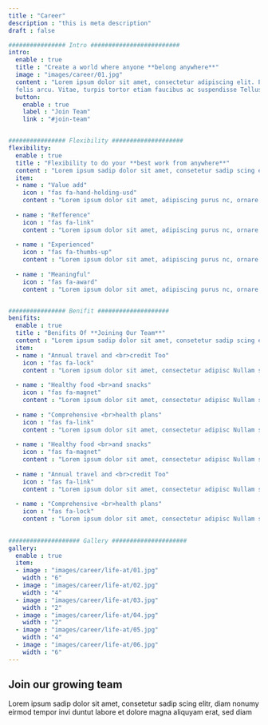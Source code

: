 ```yaml
---
title : "Career"
description : "this is meta description"
draft : false

################ Intro #########################
intro:
  enable : true
  title : "Create a world where anyone **belong anywhere**"
  image : "images/career/01.jpg"
  content : "Lorem ipsum dolor sit amet, consectetur adipiscing elit. Purus nc, ornare sem egestas sit purus
  felis arcu. Vitae, turpis tortor etiam faucibus ac suspendisse Tellus.Habit building in essential steps choose habit Good Things Start building habit with Habitify on platform to new"
  button:
    enable : true
    label : "Join Team"
    link : "#join-team"


################ Flexibility ####################
flexibility:
  enable : true
  title : "Flexibility to do your **best work from anywhere**"
  content : "Lorem ipsum sadip dolor sit amet, consetetur sadip scing elitr, diam nonumy eirmod tempor invi duntut labore et dolore magna aliquyam erat, sed diam"
  item:
  - name : "Value add"
    icon : "fas fa-hand-holding-usd"
    content : "Lorem ipsum dolor sit amet, adipiscing purus nc, ornare sem egestas sit purus felis arcu. Vitae, turpis tortor faucibus ac suspendisse. Habit building inessential steps choose habit Good Things Start building something."
    
  - name : "Refference"
    icon : "fas fa-link"
    content : "Lorem ipsum dolor sit amet, adipiscing purus nc, ornare sem egestas sit purus felis arcu. Vitae, turpis tortor faucibus ac suspendisse. Habit building inessential steps choose habit Good Things Start building something."
    
  - name : "Experienced"
    icon : "fas fa-thumbs-up"
    content : "Lorem ipsum dolor sit amet, adipiscing purus nc, ornare sem egestas sit purus felis arcu. Vitae, turpis tortor faucibus ac suspendisse. Habit building inessential steps choose habit Good Things Start building something."
    
  - name : "Meaningful"
    icon : "fas fa-award"
    content : "Lorem ipsum dolor sit amet, adipiscing purus nc, ornare sem egestas sit purus felis arcu. Vitae, turpis tortor faucibus ac suspendisse. Habit building inessential steps choose habit Good Things Start building something."


################ Benifit ####################
benifits:
  enable : true
  title : "Benifits Of **Joining Our Team**"
  content : "Lorem ipsum sadip dolor sit amet, consetetur sadip scing elitr, diam nonumy eirmod tempor invi duntut labore et dolore magna aliquyam erat, sed diam"
  item:
  - name : "Annual travel and <br>credit Too"
    icon : "fas fa-lock"
    content : "Lorem ipsum dolor sit amet, consectetur adipisc Nullam sit vel egestas in. Duis orci, suspendisse nec phasellus sapien natoque "
    
  - name : "Healthy food <br>and snacks"
    icon : "fas fa-magnet"
    content : "Lorem ipsum dolor sit amet, consectetur adipisc Nullam sit vel egestas in. Duis orci, suspendisse nec phasellus sapien natoque "
    
  - name : "Comprehensive <br>health plans"
    icon : "fas fa-link"
    content : "Lorem ipsum dolor sit amet, consectetur adipisc Nullam sit vel egestas in. Duis orci, suspendisse nec phasellus sapien natoque "
    
  - name : "Healthy food <br>and snacks"
    icon : "fas fa-magnet"
    content : "Lorem ipsum dolor sit amet, consectetur adipisc Nullam sit vel egestas in. Duis orci, suspendisse nec phasellus sapien natoque "
    
  - name : "Annual travel and <br>credit Too"
    icon : "fas fa-link"
    content : "Lorem ipsum dolor sit amet, consectetur adipisc Nullam sit vel egestas in. Duis orci, suspendisse nec phasellus sapien natoque "
    
  - name : "Comprehensive <br>health plans"
    icon : "fas fa-lock"
    content : "Lorem ipsum dolor sit amet, consectetur adipisc Nullam sit vel egestas in. Duis orci, suspendisse nec phasellus sapien natoque "
    

#################### Gallery #####################
gallery:
  enable : true
  item:
  - image : "images/career/life-at/01.jpg"
    width : "6"
  - image : "images/career/life-at/02.jpg"
    width : "4"
  - image : "images/career/life-at/03.jpg"
    width : "2"
  - image : "images/career/life-at/04.jpg"
    width : "2"
  - image : "images/career/life-at/05.jpg"
    width : "4"
  - image : "images/career/life-at/06.jpg"
    width : "6"
---
```


## Join our **growing team**
Lorem ipsum sadip dolor sit amet, consetetur sadip scing elitr, diam nonumy eirmod tempor invi duntut labore
et dolore magna aliquyam erat, sed diam